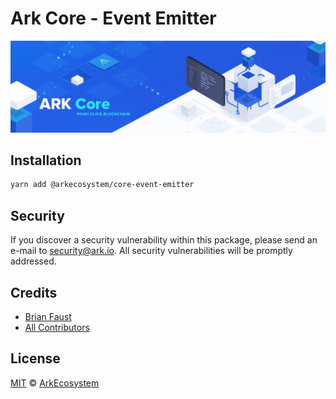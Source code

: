 # Ark Core - Event Emitter

<p align="center">
    <img src="../../banner.png" />
</p>

## Installation

```bash
yarn add @arkecosystem/core-event-emitter
```

## Security

If you discover a security vulnerability within this package, please send an e-mail to security@ark.io. All security vulnerabilities will be promptly addressed.

## Credits

- [Brian Faust](https://github.com/faustbrian)
- [All Contributors](../../../../contributors)

## License

[MIT](LICENSE) © [ArkEcosystem](https://ark.io)
